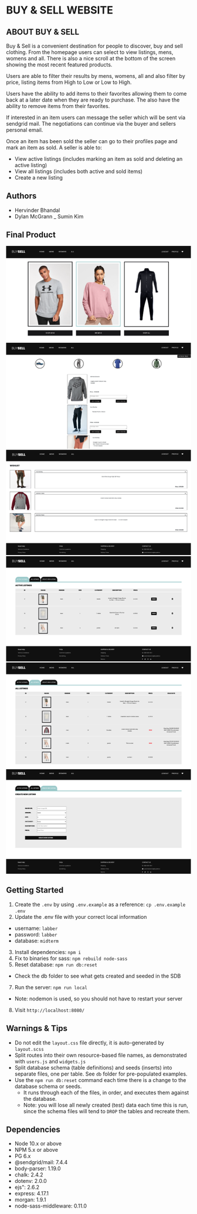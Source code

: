# BUY & SELL WEBSITE

## ABOUT BUY & SELL
Buy & Sell is a convenient destination for people to discover, buy and sell clothing. From the homepage users can select to view listings, mens, womens and all. There is also a nice scroll at the bottom of the screen showing the most recent featured products.

 Users are able to filter their results by mens, womens, all and also filter by price, listing items from High to Low or Low to High.

Users have the ability to add items to their favorites allowing them to come back at a later date when they are ready to purchase. The also have the ability to remove items from their favorites.

If interested in an item users can message the seller which will be sent via sendgrid mail. The negotiations can continue via the buyer and sellers personal email.

Once an item has been sold the seller can go to their profiles page and mark an item as sold. A seller is able to: 
- View active listings (includes marking an item as sold and deleting an active listing)
- View all listings (includes both active and sold items)
- Create a new listing

## Authors
- Hervinder Bhandal
- Dylan McGrann
_ Sumin Kim

## Final Product
!["Screenshot of Home Page"](https://github.com/DylanMcGrann-dev/midterm_buy_and_sell/blob/master/docs/Home%20Page.png?raw=true)
!["Screenshot of Products Page"](https://github.com/DylanMcGrann-dev/midterm_buy_and_sell/blob/master/docs/View%20Products.png?raw=true)
!["Screenshot of Favorites/ Wishlist Page"](https://github.com/DylanMcGrann-dev/midterm_buy_and_sell/blob/master/docs/Favorites%20Page.png?raw=true)
!["Screenshot of Favorites/ Active Listings Page"](https://github.com/DylanMcGrann-dev/midterm_buy_and_sell/blob/master/docs/Active%20Listings%20Page.png?raw=true)
!["Screenshot of Favorites/ All Listings Page"](https://github.com/DylanMcGrann-dev/midterm_buy_and_sell/blob/master/docs/All%20Listings%20Page.png?raw=true)
!["Screenshot of Favorites/ Create a New Listing Page"](https://github.com/DylanMcGrann-dev/midterm_buy_and_sell/blob/master/docs/Create%20a%20New%20Listing%20Page.png?raw=true)

## Getting Started

1. Create the `.env` by using `.env.example` as a reference: `cp .env.example .env`
2. Update the .env file with your correct local information 
  - username: `labber` 
  - password: `labber` 
  - database: `midterm`
3. Install dependencies: `npm i`
4. Fix to binaries for sass: `npm rebuild node-sass`
5. Reset database: `npm run db:reset`
  - Check the db folder to see what gets created and seeded in the SDB
7. Run the server: `npm run local`
  - Note: nodemon is used, so you should not have to restart your server
8. Visit `http://localhost:8080/`

## Warnings & Tips

- Do not edit the `layout.css` file directly, it is auto-generated by `layout.scss`
- Split routes into their own resource-based file names, as demonstrated with `users.js` and `widgets.js`
- Split database schema (table definitions) and seeds (inserts) into separate files, one per table. See `db` folder for pre-populated examples. 
- Use the `npm run db:reset` command each time there is a change to the database schema or seeds. 
  - It runs through each of the files, in order, and executes them against the database. 
  - Note: you will lose all newly created (test) data each time this is run, since the schema files will tend to `DROP` the tables and recreate them.

## Dependencies

- Node 10.x or above
- NPM 5.x or above
- PG 6.x
- @sendgrid/mail: 7.4.4
- body-parser: 1.19.0
- chalk: 2.4.2
- dotenv: 2.0.0
- ejs": 2.6.2
- express: 4.17.1
- morgan: 1.9.1
- node-sass-middleware: 0.11.0

